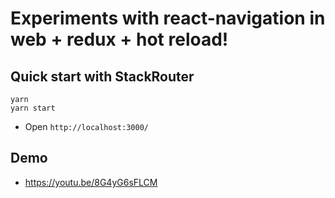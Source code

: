 # Experiments with react-navigation in web + redux + hot reload!



## Quick start with StackRouter

```
yarn
yarn start
```

  - Open `http://localhost:3000/`

## Demo

  - https://youtu.be/8G4yG6sFLCM
